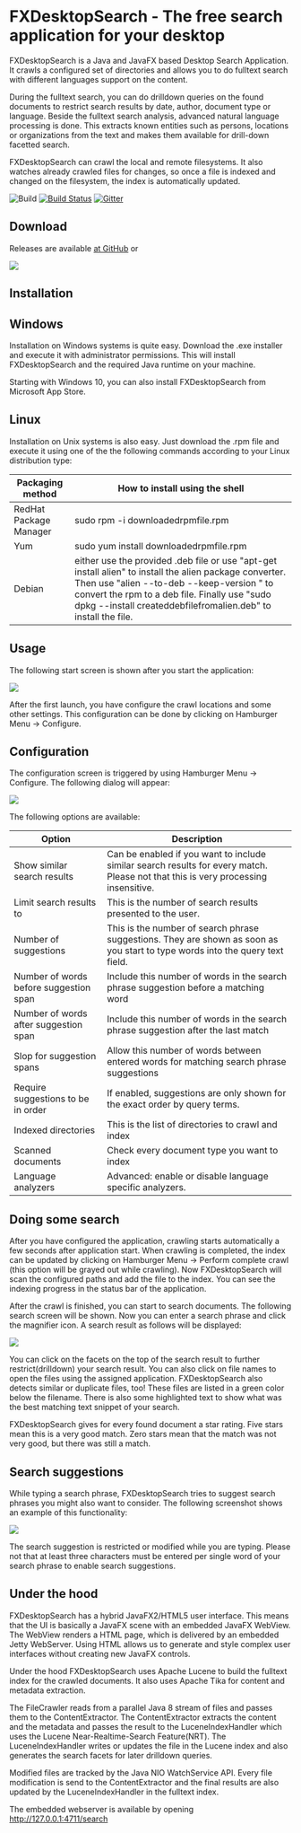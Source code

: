 FXDesktopSearch - The free search application for your desktop
==============================================================

FXDesktopSearch is a Java and JavaFX based Desktop Search Application. It crawls a configured set of directories and 
allows you to do fulltext search with different languages support on the content.

During the fulltext search, you can do drilldown queries on the found documents to restrict search results by date, 
author, document type or language. Beside the fulltext search analysis, advanced natural language processing is done.
This extracts known entities such as persons, locations or organizations from the text and makes them available
for drill-down facetted search.

FXDesktopSearch can crawl the local and remote filesystems. It also watches already crawled files for changes, so once a file is indexed and changed on the filesystem, the index is automatically updated.

![Build](https://github.com/mirkosertic/FXDesktopSearch/workflows/Build/badge.svg) [![Build Status](https://travis-ci.org/mirkosertic/FXDesktopSearch.svg?branch=master)](https://travis-ci.org/mirkosertic/FXDesktopSearch) [![Gitter](https://badges.gitter.im/mirkosertic/FXDesktopSearch.svg)](https://gitter.im/mirkosertic/FXDesktopSearch?utm_source=badge&utm_medium=badge&utm_campaign=pr-badge)

Download
--------

Releases are available [at GitHub](https://github.com/mirkosertic/FXDesktopSearch/releases) or

[![](documentation/MSStore.png)](https://www.microsoft.com/en-us/p/fxdesktopsearch/9p0m8n1b3dsp)


Installation
------------

Windows
-------

Installation on Windows systems is quite easy. Download the .exe installer and execute it with administrator permissions. This will install FXDesktopSearch and the required Java runtime on your machine.

Starting with Windows 10, you can also install FXDesktopSearch from Microsoft App Store.

Linux
-----

Installation on Unix systems is also easy. Just download the .rpm file and execute it using one of the the following commands according to your Linux distribution type:

Packaging method                 | How to install using the shell                                       
---------------------------------|-----------------------------------------------------
RedHat Package Manager           | sudo rpm -i downloadedrpmfile.rpm
Yum                              | sudo yum install downloadedrpmfile.rpm
Debian                           | either use the provided .deb file or use "apt-get install alien" to install the alien package converter. Then use "alien --to-deb --keep-version <downloadedrpmfile>" to convert the rpm to a deb file. Finally use "sudo dpkg --install createddebfilefromalien.deb" to install the file.

Usage
-----

The following start screen is shown after you start the application:

![](documentation/startscreen.png)

After the first launch, you have configure the crawl locations and some other settings. This configuration can be done by clicking on Hamburger Menu -> Configure.

Configuration
-------------

The configuration screen is triggered by using Hamburger Menu -> Configure. The following dialog will appear:

![](documentation/configuration.png)

The following options are available:

Option                                         | Description                                       
-----------------------------------------------|-------------------------------------------
Show similar search results                    | Can be enabled if you want to include similar search results for every match. Please not that this is very processing insensitive.
Limit search results to                        | This is the number of search results presented to the user.
Number of suggestions                          | This is the number of search phrase suggestions. They are shown as soon as you start to type words into the query text field.
Number of words before suggestion span         | Include this number of words in the search phrase suggestion before a matching word
Number of words after suggestion span          | Include this number of words in the search phrase suggestion after the last match
Slop for suggestion spans                      | Allow this number of words between entered words for matching search phrase suggestions
Require suggestions to be in order             | If enabled, suggestions are only shown for the exact order by query terms.
Indexed directories                            | This is the list of directories to crawl and index
Scanned documents                              | Check every document type you want to index
Language analyzers                             | Advanced: enable or disable language specific analyzers.

Doing some search
-----------------

After you have configured the application, crawling starts automatically a few seconds after application start. When crawling is completed, the index can be updated by clicking on Hamburger Menu -> Perform complete crawl (this option will be grayed out while crawling). Now FXDesktopSearch will scan the configured paths and add the file to the index. You can see the indexing progress in the status bar of the application.

After the crawl is finished, you can start to search documents. The following search screen will be shown. Now you can enter a search phrase and click the magnifier icon. A search result as follows will be displayed:

![](documentation/searchresult.png)

You can click on the facets on the top of the search result to further restrict(drilldown) your search result. You can also click on file names to open the files using the assigned application. FXDesktopSearch also detects similar or duplicate files, too! These files are listed in a green color below the filename. There is also some highlighted text to show what was the best matching text snippet of your search.

FXDesktopSearch gives for every found document a star rating. Five stars mean this is a very good match. Zero stars mean that the match was not very good, but there was still a match.

Search suggestions
------------------

While typing a search phrase, FXDesktopSearch tries to suggest search phrases you might also want to consider. The following screenshot shows an example of this functionality:

![](documentation/searchsuggestion.png)

The search suggestion is restricted or modified while you are typing. Please not that at least three characters must be entered per single word of your search phrase to enable search suggestions.

Under the hood
--------------

FXDesktopSearch has a hybrid JavaFX2/HTML5 user interface. This means that the UI is basically a JavaFX scene with an embedded JavaFX WebView. The WebView renders a HTML page,
which is delivered by an embedded Jetty WebServer. Using HTML allows us to generate and style complex user interfaces without creating new JavaFX controls.

Under the hood FXDesktopSearch uses Apache Lucene to build the fulltext index for the crawled documents. It also uses Apache Tika for content and metadata extraction.

The FileCrawler reads from a parallel Java 8 stream of files and passes them to the ContentExtractor. 
The ContentExtractor extracts the content and the metadata and passes the result to the LuceneIndexHandler which uses the Lucene Near-Realtime-Search Feature(NRT). The LuceneIndexHandler writes or updates the file in the Lucene index and also generates the search facets for later drilldown queries.

Modified files are tracked by the Java NIO WatchService API. Every file modification is send to the ContentExtractor and the final results are also updated by the LuceneIndexHandler in the fulltext index.

The embedded webserver is available by opening http://127.0.0.1:4711/search
